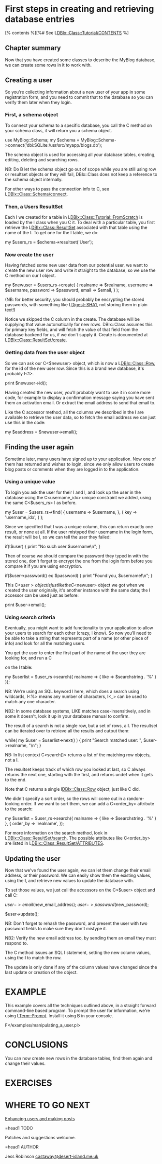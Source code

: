 First steps in creating and retrieving database entries
=======================================================

[% contents %][%# See L<DBIx::Class::Tutorial/CONTENTS> %]

Chapter summary
---------------

Now that you have created some classes to describe the MyBlog
database, we can create some rows in it to work with.

Creating a user
---------------

So you're collecting information about a new user of your app in some
registration form, and you need to commit that to the database so you
can verify them later when they login.

### First, a schema object

To connect your schema to a specific database, you call the C<connect>
method on your schema class, it will return you a schema object.

  use MyBlog::Schema;
  my $schema = MyBlog::Schema->connect('dbi:SQLite:/usr/src/myapp/blogs.db');

The schema object is used for accessing all your database tables,
creating, editing, deleting and searching rows. 

NB: Do B<not> let the schema object go out of scope while you are still
using row or resultset objects or they will fail, DBIx::Class does not
keep a reference to the schema object internally.

For other ways to pass the connection info to C<connect>, see
L<DBIx::Class::Schema/connect>.

### Then, a Users ResultSet

Each I<Result class> we created for a table in
L<DBIx::Class::Tutorial::FromScratch> is loaded by the I<Schema> class
when you C<use> it. To deal with a particular table, you first
retrieve the L<DBIx::Class::ResultSet> associated with that table using the name of
the I<Result class>. To get one for the I<users> table, we do:

  my $users_rs = $schema->resultset('User');

### Now create the user

Having fetched some new user data from our potential user, we want to
create the new user row and write it straight to the database, so we
use the C<create> method on our I<ResultSet> object.

  my $newuser = $users_rs->create(
    {
       realname => $realname,
       username => $username,
       password => $password,
       email    => $email,
    }
  );

(NB: for better security, you should probably be encrypting the stored
passwords, with something like L<Digest::SHA1>, not storing them in
plain text!)

Notice we skipped the C<id> column in the create. The database will be
supplying that value automatically for new rows. DBIx::Class assumes
this for primary key fields, and will fetch the value of that field
from the database backend for us, if we don't supply it. Create is
documented at L<DBIx::Class::ResultSet/create>.

### Getting data from the user object

So we can ask our C<$newuser> object, which is now a
L<DBIx::Class::Row>, for the id of the new user row. Since this is a
brand new database, it's probably I<1>.

  print $newuser->id();
  
Having created the new user, you'll probably want to use it in some
more code, for example to display a confirmation message saying you
have sent them an activation email. Or extract the email address to
send that email to.

Like the C<id> accessor method, all the columns we described in the
I<Result class> are available to retrieve the user data, so to fetch
the email address we can just use this in the code:

  my $eaddress = $newuser->email();

Finding the user again
----------------------

Sometime later, many users have signed up to your application. Now one
of them has returned and wishes to login, since we only allow users to
create blog posts or comments when they are logged in to the
application.

### Using a unique value

To login you ask the user for their I<username> and I<password>, and
look up the user in the database using the C<username_idx> unique
constraint we added, using the same C<$users_rs> I<ResultSet> as
before.

  my $user = $users_rs->find(
    {
      username => $username,
    },
    {
      key => 'username_idx',
    }
  );

Since we specified that I<username> was a unique column, this can
return exactly one result, or none at all. If the user mistyped their
username in the login form, the result will be I<undef>, so we can
tell the user they failed:

  if(!$user) {
    print "No such user $username\n";
  }

Then of course we should compare the password they typed in with the
stored one, don't forget to encrypt the one from the login form before
you compare it if you are using encryption.

  if($user->password() eq $password) {
    print "Found you, $username!\n";
  }

This C<$user> object is just like the C<$newuser> object we got when
we created the user originally, it's another instance with the same
data; the I<email> accessor can be used just as before:

  print $user->email();

### Using search criteria

Eventually, you might want to add functionality to your application to
allow your users to search for each other (crazy, I know). So now
you'll need to be able to take a string that represents part of a name
(or other piece of info) and look for all the matching users.

You get the user to enter the first part of the name of the user they
are looking for, and run a C<search> on the I<users> table:

  my $userlist = $user_rs->search({ 
    realname => { like => $searchstring . '%' }
  });

NB: We're using an SQL keyword I<LIKE> here, which does a search using
wildcards, I<%> means any number of characters, I<_> can be used to
match any one character.

NB2: In some database systems, LIKE matches case-insensitively, and in
some it doesn't, look it up in your database manual to confirm.

The result of a search is not a single row, but a set of rows, a
I<ResultSet>. The resultset can be iterated over to retrieve all the
results and output them:

  while( my $user = $userlist->next() ) {
    print "Search matched user: ", $user->realname, "\n";
  }

NB: In list context C<search()> returns a list of the matching row
objects, not a I<ResultSet>.

The resultset keeps track of which row you looked at last, so C<next>
always returns the next one, starting with the first, and returns
undef when it gets to the end.

Note that C<next> returns a single I<DBIx::Class::Row> object, just
like C<find> did.

We didn't specify a sort order, so the rows will come out in a
random-looking order. If we want to sort them, we can add a
C<order_by> attribute to the search:

  my $userlist = $user_rs->search({ 
    realname => { like => $searchstring . '%' }
  }, {
    order_by => 'realname',
  });

For more information on the search method, look in
L<DBIx::Class::ResultSet/search>. The possible attributes like
C<order_by> are listed in L<DBIx::Class::ResultSet/ATTRIBUTES>.
  
Updating the user
-----------------

Now that we've found the user again, we can let them change their
email address, or their password. We can easily show them the existing
values, using the I<accessors>, and retrieve new values to update the
database with.

To set those values, we just call the accessors on the C<$user> object
and call C<update>:

  $user->email($new_email_address);
  $user->password($new_password);

  $user->update();

NB: Don't forget to rehash the password, and present the user with two
password fields to make sure they don't mistype it. 

NB2: Verify the new email address too, by sending them an email they
must respond to.

The C<update> method issues an SQL I<UPDATE> statement, setting the
new column values, using the I<primary key> to match the row.

The update is only done if any of the column values have changed since
the last update or creation of the object.

EXAMPLE
=======

This example covers all the techniques outlined above, in a straight
forward command-line based program. To prompt the user for
information, we're using L<Term::Prompt>. Install it using B<cpan
Term::Prompt> in your console.

F</examples/manipulating_a_user.pl>

CONCLUSIONS
===========

You can now create new rows in the database tables, find them again
and change their values.

EXERCISES
=========

WHERE TO GO NEXT
================

[Enhancing users and making posts](/tutorials/dbix-class/AddingFunctionality)

=head1 TODO

Patches and suggestions welcome.

=head1 AUTHOR

Jess Robinson <castaway@desert-island.me.uk>


